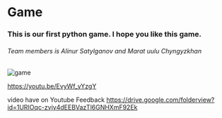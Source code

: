 # Game

### This is our first python game. I hope you like this game.

###### Team members is Alinur Satylganov and Marat uulu Chyngyzkhan

![game](https://user-images.githubusercontent.com/74015673/102711315-ce881900-42e2-11eb-9dd3-e7528a106d72.jpeg)

https://youtu.be/EvyWf_yYzgY

video have on Youtube
Feedback   https://drive.google.com/folderview?id=1URIOqc-zvjy4dEEBVazTl6GNHXmF92Ek
